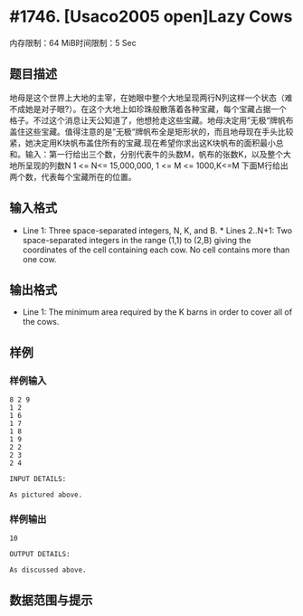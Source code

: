 # #1746. [Usaco2005 open]Lazy Cows

内存限制：64 MiB时间限制：5 Sec

## 题目描述

地母是这个世界上大地的主宰，在她眼中整个大地呈现两行N列这样一个状态（难不成她是对子眼?）。在这个大地上如珍珠般散落着各种宝藏，每个宝藏占据一个格子。不过这个消息让天公知道了，他想抢走这些宝藏。地母决定用&rdquo;无极&ldquo;牌帆布盖住这些宝藏。值得注意的是&rdquo;无极&ldquo;牌帆布全是矩形状的，而且地母现在手头比较紧，她决定用K块帆布盖住所有的宝藏.现在希望你求出这K块帆布的面积最小总和。输入：第一行给出三个数，分别代表牛的头数M，帆布的张数K，以及整个大地所呈现的列数N 1 <= N<= 15,000,000, 1 <= M <= 1000,K<=M 下面M行给出两个数，代表每个宝藏所在的位置。 

## 输入格式

* Line 1: Three space-separated integers, N, K, and B. * Lines 2..N+1: Two space-separated integers in the range (1,1) to (2,B) giving the coordinates of the cell containing each cow. No cell contains more than one cow. 

## 输出格式

* Line 1: The minimum area required by the K barns in order to cover all of the cows. 

## 样例

### 样例输入

    
    8 2 9
    1 2
    1 6
    1 7
    1 8
    1 9
    2 2
    2 3
    2 4
    
    INPUT DETAILS:
    
    As pictured above.
    
    
    

### 样例输出

    
    10
    
    OUTPUT DETAILS:
    
    As discussed above.
    
    

## 数据范围与提示
